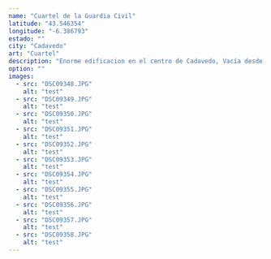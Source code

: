 ```yaml
---
name: "Cuartel de la Guardia Civil"
latitude: "43.546354"
longitude: "-6.386793"
estado: ""
city: "Cadavedo"
art: "Cuartel"
description: "Enorme edificacion en el centro de Cadavedo, Vacía desde hace bastante tiempo, pero aún en buen estado. 3 pisos y desván. Pequeño terreno detrás. En tejado se encuentra en relativamente mal estado, pero las paredes están perfectas. Las ventanas tambien en mayor parte, pero son antiguas. El edificio ha sido víctima de vandalismo mucbas veces a través de los años, y está a la venta oficialmente."
option: ""
images:
  - src: "DSC09348.JPG"
    alt: "test"
  - src: "DSC09349.JPG"
    alt: "test"
  - src: "DSC09350.JPG"
    alt: "test"
  - src: "DSC09351.JPG"
    alt: "test"
  - src: "DSC09352.JPG"
    alt: "test"
  - src: "DSC09353.JPG"
    alt: "test"
  - src: "DSC09354.JPG"
    alt: "test"
  - src: "DSC09355.JPG"
    alt: "test"
  - src: "DSC09356.JPG"
    alt: "test"
  - src: "DSC09357.JPG"
    alt: "test"
  - src: "DSC09358.JPG"
    alt: "test"
---
```

